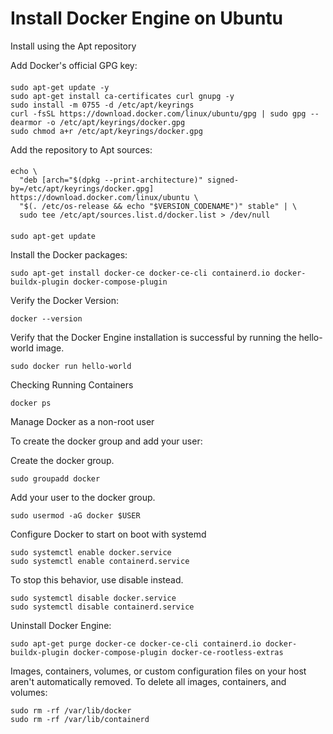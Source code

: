 # Install Docker Engine on Ubuntu


Install using the Apt repository

Add Docker's official GPG key:
####
    sudo apt-get update -y
    sudo apt-get install ca-certificates curl gnupg -y
    sudo install -m 0755 -d /etc/apt/keyrings
    curl -fsSL https://download.docker.com/linux/ubuntu/gpg | sudo gpg --dearmor -o /etc/apt/keyrings/docker.gpg
    sudo chmod a+r /etc/apt/keyrings/docker.gpg

Add the repository to Apt sources:
####
    echo \
      "deb [arch="$(dpkg --print-architecture)" signed-by=/etc/apt/keyrings/docker.gpg] https://download.docker.com/linux/ubuntu \
      "$(. /etc/os-release && echo "$VERSION_CODENAME")" stable" | \
      sudo tee /etc/apt/sources.list.d/docker.list > /dev/null
####
    sudo apt-get update

Install the Docker packages:

    sudo apt-get install docker-ce docker-ce-cli containerd.io docker-buildx-plugin docker-compose-plugin

Verify the Docker Version:

    docker --version

Verify that the Docker Engine installation is successful by running the hello-world image.

    sudo docker run hello-world

Checking Running Containers

    docker ps

Manage Docker as a non-root user

To create the docker group and add your user:

Create the docker group.

    sudo groupadd docker

Add your user to the docker group.

    sudo usermod -aG docker $USER

Configure Docker to start on boot with systemd

    sudo systemctl enable docker.service
    sudo systemctl enable containerd.service

To stop this behavior, use disable instead.

    sudo systemctl disable docker.service
    sudo systemctl disable containerd.service

Uninstall Docker Engine:

    sudo apt-get purge docker-ce docker-ce-cli containerd.io docker-buildx-plugin docker-compose-plugin docker-ce-rootless-extras

Images, containers, volumes, or custom configuration files on your host aren't automatically removed. To delete all images, containers, and volumes:

    sudo rm -rf /var/lib/docker
    sudo rm -rf /var/lib/containerd

#



